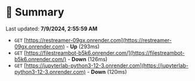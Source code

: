 # 📖 Summary
Last updated: **7/9/2024, 2:55:59 AM**

- `GET` [https://restreamer-09gx.onrender.com](https://restreamer-09gx.onrender.com) - **Up** (293ms)
- `GET` [https://filestreambot-b5k6.onrender.com/](https://filestreambot-b5k6.onrender.com/) - **Down** (126ms)
- `GET` [https://jupyterlab-python3-12-3.onrender.com](https://jupyterlab-python3-12-3.onrender.com) - **Down** (120ms)
